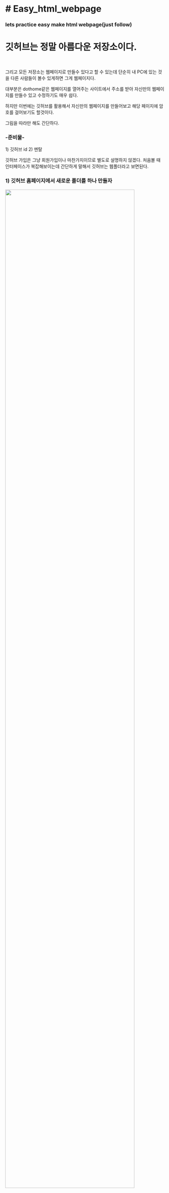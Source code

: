 <h1># Easy_html_webpage</h1>
<h3>lets practice easy make html webpage(just follow)</h3>


<h1>깃허브는 정말 아름다운 저장소이다.</h1><br>

그리고 모든 저장소는 웹페이지로 만들수 있다고 할 수 있는데 단순히 내 PC에 있는 것을 다른 사람들이 볼수 있게하면 그게 웹페이지다.


대부분은 dothome같은 웹페이지를 열어주는 사이트에서 주소를 받아 자신만의 웹페이지를 만들수 있고 수정하기도 매우 쉽다.


하지만 이번에는 깃허브를 활용해서 자신만의 웹페이지를 만들어보고 해당 페이지에 암호를 걸어보기도 할것이다.



그림을 따라만 해도 간단하다.
<h3>-준비물-</h3>
1) 깃허브 id
2) 멘탈



깃허브 가입은 그냥 회원가입이나 마찬가지이므로 별도로 설명하지 않겠다. 
처음볼 때 인터페이스가 복잡해보이는데 간단하게 말해서 깃허브는 웹폴더라고 보면된다.


<h3>1) 깃허브 홈페이지에서 새로운 폴더를 하나 만들자</h3>

<kbd><img src="https://github.com/wjsxkxk1/easy_html_webpage/blob/master/makehompage/makerepository.jpg?raw=true" width="90%"></img></kbd>


<h3>2) 깃허브>>내가만든 폴더(repository)>>우상단 setting에서 Choose Theme를 누른다.</h3>
<kbd><img src="https://github.com/wjsxkxk1/easy_html_webpage/blob/master/makehompage/01choosetheme.jpg?raw=true" width="90%" border="1"></img></kbd>


<h3>3) 아무거나 고른다(어차피 html넣으면 없어진다)</h3>
<kbd><img src="https://github.com/wjsxkxk1/easy_html_webpage/blob/master/makehompage/02choostheme.jpg?raw=true" width="90%" border="1"></img></kbd>


<h3> 4) 다시 setting의 choose theme가 있던곳을 보면 해당 깃허브의 주소가 있는데 그걸 주소창에 복붙한다(아직 html파일을 안넣어서 아무것도 안뜨는게 정상이다.)</h3>
<kbd><img src="https://github.com/wjsxkxk1/easy_html_webpage/blob/master/makehompage/03html.jpg?raw=true" width="90%" border="1"></img></kbd>


<h3>5) 구글링으로 자신이 마음에드는 html 템플릿을 다운받아 압축을 푼다.</h3>
<kbd><img src="https://github.com/wjsxkxk1/easy_html_webpage/blob/master/makehompage/04googlling.jpg?raw=true" width="90%" border="1"></img></kbd>
<kbd><img src="https://github.com/wjsxkxk1/easy_html_webpage/blob/master/makehompage/05whatuwant.jpg?raw=true" width="90%" border="1"></img></kbd>


<h3>6) 깃허브 데스크탑을 설치한다</h3>
<kbd><img src="https://github.com/wjsxkxk1/easy_html_webpage/blob/master/makehompage/github_desktop.jpg?raw=true" width="90%" border="1"></img></kbd>


<h3>7) 만든 폴더를 열어준다</h3>
<kbd><img src="https://github.com/wjsxkxk1/easy_html_webpage/blob/master/makehompage/show in explorer.jpg?raw=true" width="90%" border="1"></img></kbd>



<h3>8) 아까 다운받은 html 템플릿을 그대로 복붙한다.</h3>
<kbd><img src="https://github.com/wjsxkxk1/easy_html_webpage/blob/master/makehompage/06pagesource.jpg?raw=true" width="90%" border="1"></img></kbd>


<h3>9) Github Desktop으로 복붙한 결과를 깃허브 서버로 push 해준다(==동기화)</h3>


<h1>1차적으로 외부에서도 접속가능한 html홈페이지가 완성됬다.</h1>


이제 index.html를 수정하여 내가 원하는 모양으로 만들어보자

<h3>1) 복붙해준 폴더에 있는 index.html를 열어준후 F12를 누른다.</h3>
<kbd><img src="https://github.com/wjsxkxk1/easy_html_webpage/blob/master/makehompage/07index_html_f12.jpg?raw=true" width="90%" border="1"></img></kbd>


<h3>2) 열린 창의 왼쪽끝의 화살표를 눌러준다.</h3>


<h3>3) 열린 페이지의 수정을 원하는곳을 클릭한다</h3>


<h3>4) f12로 열린창에 수정하고 싶은곳이 선택된다.</h3>
<kbd><img src="https://github.com/wjsxkxk1/easy_html_webpage/blob/master/makehompage/08direct_chage.jpg?raw=true" width="90%" border="1"></img></kbd>


<h3>5) 내부값을 변경한다</h3>
<kbd><img src="https://github.com/wjsxkxk1/easy_html_webpage/blob/master/makehompage/09changeresult.jpg?raw=true" width="90%" border="1"></img></kbd>


<h3>6) 좌측Ctrl(컨트롤)키와 S를 눌러 다른이름으로 저장한다.</h3>


<h3>7) 해당 파일명을 index.html로 바꾸고 원래있던 index.html를 덮어쓴다.</h3>


<h3>8)GitHub Desktop으로 폴더에서 수정된것들을 push해준다.</h3>


<h3>9) 잠시후 주소로 들어가면 수정된 홈페이지를 볼수 있다.</h3>

